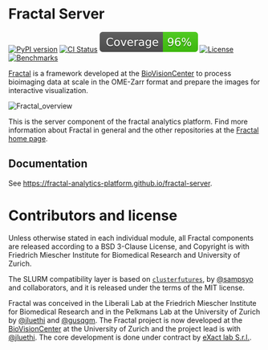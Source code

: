 # Fractal Server

[![PyPI version](https://img.shields.io/pypi/v/fractal-server?color=gree)](https://pypi.org/project/fractal-server/)
[![CI Status](https://github.com/fractal-analytics-platform/fractal-server/actions/workflows/ci.yml/badge.svg)](https://github.com/fractal-analytics-platform/fractal-server/actions/workflows/ci.yml?query=branch%3Amain)
[![Coverage](https://raw.githubusercontent.com/fractal-analytics-platform/fractal-server/python-coverage-comment-action-data/badge.svg)](https://htmlpreview.github.io/?https://github.com/fractal-analytics-platform/fractal-server/blob/python-coverage-comment-action-data/htmlcov/index.html)
[![License](https://img.shields.io/badge/License-BSD_3--Clause-blue.svg)](https://opensource.org/licenses/BSD-3-Clause)
[![Benchmarks](https://img.shields.io/badge/Benchmarks-Done-blue)](https://htmlpreview.github.io/?https://github.com/fractal-analytics-platform/fractal-server/blob/benchmark-api/benchmarks/bench.html)

[Fractal](https://fractal-analytics-platform.github.io/) is a framework developed at the [BioVisionCenter](https://www.biovisioncenter.uzh.ch/en.html) to process bioimaging data at scale in the OME-Zarr format and prepare the images for interactive visualization.

![Fractal_overview](https://github.com/user-attachments/assets/286122d9-08cf-48e8-996d-3cf53e0a81c6)

This is the server component of the fractal analytics platform.
Find more information about Fractal in general and the other repositories at
the [Fractal home page](https://fractal-analytics-platform.github.io).


## Documentation

See https://fractal-analytics-platform.github.io/fractal-server.

# Contributors and license

Unless otherwise stated in each individual module, all Fractal components are
released according to a BSD 3-Clause License, and Copyright is with Friedrich
Miescher Institute for Biomedical Research and University of Zurich.

The SLURM compatibility layer is based on
[`clusterfutures`](https://github.com/sampsyo/clusterfutures), by
[@sampsyo](https://github.com/sampsyo) and collaborators, and it is released
under the terms of the MIT license.

Fractal was conceived in the Liberali Lab at the Friedrich Miescher Institute for Biomedical Research and in the Pelkmans Lab at the University of Zurich by [@jluethi](https://github.com/jluethi) and [@gusqgm](https://github.com/gusqgm). The Fractal project is now developed at the [BioVisionCenter](https://www.biovisioncenter.uzh.ch/en.html) at the University of Zurich and the project lead is with [@jluethi](https://github.com/jluethi). The core development is done under contract by [eXact lab S.r.l.](https://www.exact-lab.it/).
